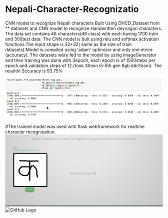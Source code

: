 # Nepali-Character-Recognizatio
CNN model to recognize Nepali characters
Built Using DHCD_Dataset from ** datasets and CNN model to recognize Handwritten devnagari characters.
The data set contains 46 characters(46 class) with each having 1700 train and 300test data.
The CNN model is bult using relu and softmax activation functions.The input shape is 32*32( same as the size of train datasets).Model is compiled using 'adam' optimizer and only one etrice (accuracy).
  The datasets were fed to the model by using imageGenerator and then training was done with 3epoch, each epoch is of 1500steps per epoch and validation steps of 12.(took 30min i5-5th gen 8gb ddr3lram). The resultin Sccuracy is 93.75%
 
  
  ![GitHub Logo](/screenshots/accuracy.png)
  
  #The trained model was used with flask webframework for realtime character recognization.
  ![GitHub Logo](/screenshots/ka.png)
  ![GitHub Logo](/screenshots/anga.png)
  
